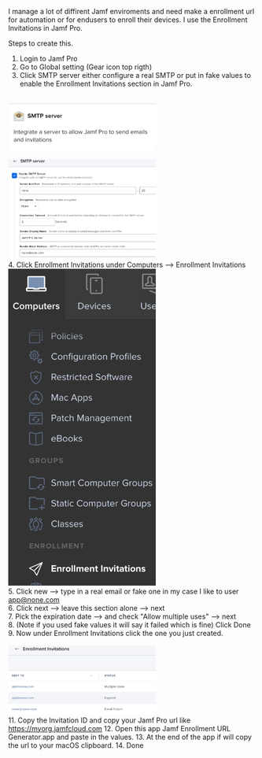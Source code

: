 I manage a lot of diffirent Jamf enviroments and need make a enrollment url for automation or for endusers to enroll their devices.
I use the Enrollment Invitations in Jamf Pro.

Steps to create this.

1. Login to Jamf Pro
2. Go to Global setting (Gear icon top rigth)
3. Click SMTP server either configure a real SMTP or put in fake values to enable the Enrollment Invitations section in Jamf Pro.
<br>
<img
  src="SMTP%20Server%20Icon.png"
  alt="SMTP_Icon"
  title="Optional title"
  style="display: inline-block; margin: 0 auto; max-width: 300px">
  
  <img
  src="SMTP%20Server%20Settings.png"
  alt="SMTP_Settings"
  title="Optional title"
  style="display: inline-block; margin: 0 auto; max-width: 300px">
  <br>
4. Click Enrollment Invitations under Computers --> Enrollment Invitations
<br>
<img
  src="Enrollment%20Invitations%20Location.png"
  alt="EIL"
  title="Optional title"
  style="display: inline-block; margin: 0 auto; max-width: 300px">
  <br>
5. Click new --> type in a real email or fake one in my case I like to user app@none.com   <br>
6. Click next --> leave this section alone --> next   <br>
7. Pick the expiration date --> and check "Allow multiple uses" --> next   <br>
8. (Note if you used fake values it will say it failed which is fine) Click Done   <br>
9. Now under Enrollment Invitations click the one you just created.   <br>
<br>
<img
  src="Enrollment%20Invitations.png"
  alt="EILS"
  title="Optional title"
  style="display: inline-block; margin: 0 auto; max-width: 300px">
  <br>
11. Copy the Invitation ID and copy your Jamf Pro url like https://myorg.jamfcloud.com
12. Open this app Jamf Enrollment URL Generator.app and paste in the values.
13. At the end of the app if will copy the url to your macOS clipboard.
14. Done
